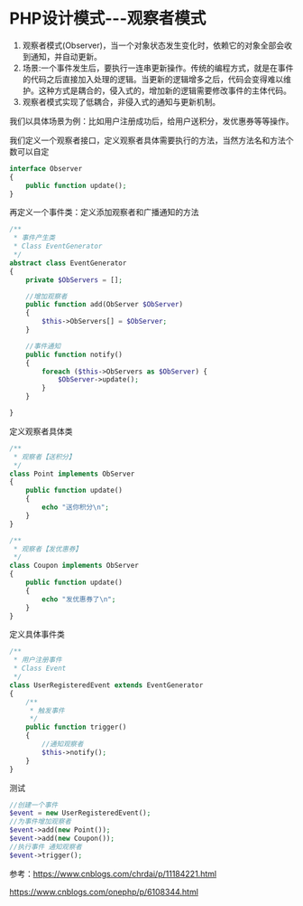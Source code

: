 # PHP设计模式---观察者模式

1. 观察者模式(Observer)，当一个对象状态发生变化时，依赖它的对象全部会收到通知，并自动更新。
2. 场景:一个事件发生后，要执行一连串更新操作。传统的编程方式，就是在事件的代码之后直接加入处理的逻辑。当更新的逻辑增多之后，代码会变得难以维护。这种方式是耦合的，侵入式的，增加新的逻辑需要修改事件的主体代码。
3. 观察者模式实现了低耦合，非侵入式的通知与更新机制。

我们以具体场景为例：比如用户注册成功后，给用户送积分，发优惠券等等操作。

我们定义一个观察者接口，定义观察者具体需要执行的方法，当然方法名和方法个数可以自定

```php
interface Observer
{
    public function update();
}
```

再定义一个事件类：定义添加观察者和广播通知的方法

```php
/**
 * 事件产生类
 * Class EventGenerator
 */
abstract class EventGenerator
{
    private $ObServers = [];

    //增加观察者
    public function add(ObServer $ObServer)
    {
        $this->ObServers[] = $ObServer;
    }

    //事件通知
    public function notify()
    {
        foreach ($this->ObServers as $ObServer) {
            $ObServer->update();
        }
    }

}
```

定义观察者具体类

```php
/**
 * 观察者【送积分】
 */
class Point implements ObServer
{
    public function update()
    {
        echo "送你积分\n";
    }
}

/**
 * 观察者【发优惠券】
 */
class Coupon implements ObServer
{
    public function update()
    {
        echo "发优惠券了\n";
    }
}
```

定义具体事件类

```php
/**
 * 用户注册事件
 * Class Event
 */
class UserRegisteredEvent extends EventGenerator
{
    /**
     * 触发事件
     */
    public function trigger()
    {
        //通知观察者
        $this->notify();
    }
}
```

测试

```php
//创建一个事件
$event = new UserRegisteredEvent();
//为事件增加观察者
$event->add(new Point());
$event->add(new Coupon());
//执行事件 通知观察者
$event->trigger();
```

参考：https://www.cnblogs.com/chrdai/p/11184221.html

https://www.cnblogs.com/onephp/p/6108344.html